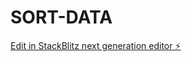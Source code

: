 # SORT-DATA

[Edit in StackBlitz next generation editor ⚡️](https://stackblitz.com/~/github.com/hamzaahmad90/SORT-DATA)